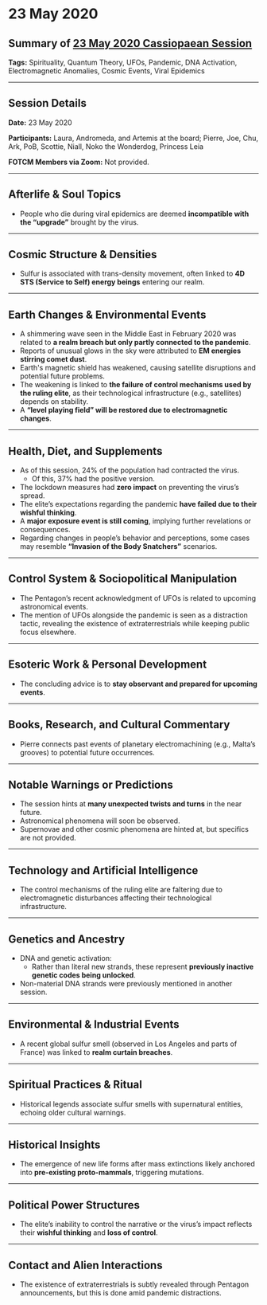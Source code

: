 # 23 May 2020

## Summary of [23 May 2020 Cassiopaean Session](https://cassiopaea.org/forum/threads/session-23-may-2020.48914/#post-867899)

**Tags:** Spirituality, Quantum Theory, UFOs, Pandemic, DNA Activation, Electromagnetic Anomalies, Cosmic Events, Viral Epidemics

---

## Session Details

**Date:** 23 May 2020

**Participants:** Laura, Andromeda, and Artemis at the board; Pierre, Joe, Chu, Ark, PoB, Scottie, Niall, Noko the Wonderdog, Princess Leia

**FOTCM Members via Zoom:** Not provided.

---

## Afterlife & Soul Topics

- People who die during viral epidemics are deemed **incompatible with the “upgrade”** brought by the virus.

---

## Cosmic Structure & Densities

- Sulfur is associated with trans-density movement, often linked to **4D STS (Service to Self) energy beings** entering our realm.

---

## Earth Changes & Environmental Events

- A shimmering wave seen in the Middle East in February 2020 was related to **a realm breach but only partly connected to the pandemic**.
- Reports of unusual glows in the sky were attributed to **EM energies stirring comet dust**.
- Earth's magnetic shield has weakened, causing satellite disruptions and potential future problems.
- The weakening is linked to **the failure of control mechanisms used by the ruling elite**, as their technological infrastructure (e.g., satellites) depends on stability.
- A **“level playing field” will be restored due to electromagnetic changes**.

---

## Health, Diet, and Supplements

- As of this session, 24% of the population had contracted the virus.
    - Of this, 37% had the positive version.
- The lockdown measures had **zero impact** on preventing the virus’s spread.
- The elite’s expectations regarding the pandemic **have failed due to their wishful thinking**.
- A **major exposure event is still coming**, implying further revelations or consequences.
- Regarding changes in people’s behavior and perceptions, some cases may resemble **“Invasion of the Body Snatchers”** scenarios.

---

## Control System & Sociopolitical Manipulation

- The Pentagon’s recent acknowledgment of UFOs is related to upcoming astronomical events.
- The mention of UFOs alongside the pandemic is seen as a distraction tactic, revealing the existence of extraterrestrials while keeping public focus elsewhere.

---

## Esoteric Work & Personal Development

- The concluding advice is to **stay observant and prepared for upcoming events**.

---

## Books, Research, and Cultural Commentary

- Pierre connects past events of planetary electromachining (e.g., Malta’s grooves) to potential future occurrences.

---

## Notable Warnings or Predictions

- The session hints at **many unexpected twists and turns** in the near future.
- Astronomical phenomena will soon be observed.
- Supernovae and other cosmic phenomena are hinted at, but specifics are not provided.

---

## Technology and Artificial Intelligence

- The control mechanisms of the ruling elite are faltering due to electromagnetic disturbances affecting their technological infrastructure.

---

## Genetics and Ancestry

- DNA and genetic activation:
    - Rather than literal new strands, these represent **previously inactive genetic codes being unlocked**.
- Non-material DNA strands were previously mentioned in another session.

---

## Environmental & Industrial Events

- A recent global sulfur smell (observed in Los Angeles and parts of France) was linked to **realm curtain breaches**.

---

## Spiritual Practices & Ritual

- Historical legends associate sulfur smells with supernatural entities, echoing older cultural warnings.

---

## Historical Insights

- The emergence of new life forms after mass extinctions likely anchored into **pre-existing proto-mammals**, triggering mutations.

---

## Political Power Structures

- The elite’s inability to control the narrative or the virus’s impact reflects their **wishful thinking** and **loss of control**.



---
## Contact and Alien Interactions

- The existence of extraterrestrials is subtly revealed through Pentagon announcements, but this is done amid pandemic distractions.


